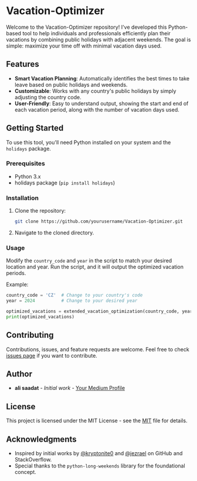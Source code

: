 
# Vacation-Optimizer

Welcome to the Vacation-Optimizer repository! I've developed this Python-based tool to help individuals and professionals efficiently plan their vacations by combining public holidays with adjacent weekends. The goal is simple: maximize your time off with minimal vacation days used.

## Features

- **Smart Vacation Planning**: Automatically identifies the best times to take leave based on public holidays and weekends.
- **Customizable**: Works with any country's public holidays by simply adjusting the country code.
- **User-Friendly**: Easy to understand output, showing the start and end of each vacation period, along with the number of vacation days used.

## Getting Started

To use this tool, you'll need Python installed on your system and the `holidays` package. 

### Prerequisites

- Python 3.x
- holidays package (`pip install holidays`)

### Installation

1. Clone the repository:
   ```sh
   git clone https://github.com/yourusername/Vacation-Optimizer.git
   ```
2. Navigate to the cloned directory.

### Usage

Modify the `country_code` and `year` in the script to match your desired location and year. Run the script, and it will output the optimized vacation periods.

Example:
```python
country_code = 'CZ'  # Change to your country's code
year = 2024          # Change to your desired year

optimized_vacations = extended_vacation_optimization(country_code, year)
print(optimized_vacations)
```

## Contributing

Contributions, issues, and feature requests are welcome. Feel free to check [issues page](https://github.com/yourusername/Vacation-Optimizer/issues) if you want to contribute.

## Author

- **ali saadat** - *Initial work* - [Your Medium Profile](https://medium.com/@ali.saadat81)

## License

This project is licensed under the MIT License - see the [MIT](LICENSE) file for details.

## Acknowledgments

- Inspired by initial works by [@kryptonite0](https://github.com/kryptonite0/python-long-weekends) and [@jezrael](https://stackoverflow.com/users/2901002/jezrael) on GitHub and StackOverflow.
- Special thanks to the `python-long-weekends` library for the foundational concept.
